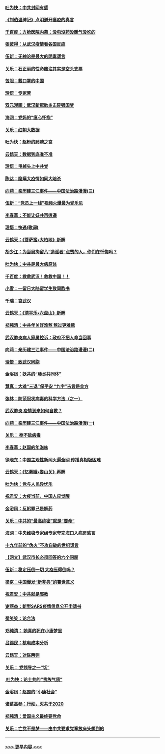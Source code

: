 #### [吐为快：中共封网有感](../pages/nsc993/n11852575.md?t=02081502) 
#### [《刘伯温碑记》点明避开瘟疫的真言](../pages/nsc993/n11852128.md?t=02081502) 
#### [千百度：方舱医院内幕：没电没药没暖气没吃的](../pages/nsc993/n11850211.md?t=02081502) 
#### [张彼得：从武汉疫情看各国反应](../pages/nsc993/n11850102.md?t=02081502) 
#### [伍新：无神论是最大的阴毒谎言](../pages/nsc993/n11846129.md?t=02081502) 
#### [关乐：石正丽的性命赌注其实是空头支票](../pages/nsc993/n11846109.md?t=02081502) 
#### [苦胆：戴口罩的中国](../pages/nsc993/n11845576.md?t=02081502) 
#### [理悟：专家苦](../pages/nsc993/n11845564.md?t=02081502) 
#### [双元漫画：武汉新冠肺炎击碎强国梦](../pages/nsc993/n11843320.md?t=02081502) 
#### [海网：党妈的“瘟心怀抱”](../pages/nsc993/n11840740.md?t=02081502) 
#### [关乐：红朝大数据](../pages/nsc993/n11840675.md?t=02081502) 
#### [吐为快：赵粉的肺腑之哀](../pages/nsc993/n11840618.md?t=02081502) 
#### [云鹤天：数据到底准不准](../pages/nsc993/n11840325.md?t=02081502) 
#### [理悟：甩掉头上中共党](../pages/nsc993/n11838826.md?t=02081502) 
#### [陈达：隐瞒大疫情如同大暗杀](../pages/nsc993/n11838771.md?t=02081502) 
#### [向莉：亲历建三江事件——中国法治路漫漫(三)](../pages/nsc993/n11831825.md?t=02081502) 
#### [伍新：“党员上一线”视频火爆最为党乐见](../pages/nsc993/n11838200.md?t=02081502) 
#### [李春草：不能让妖共再逍遥](../pages/nsc993/n11838102.md?t=02081502) 
#### [理悟：快逃(歌词)](../pages/nsc993/n11838083.md?t=02081502) 
#### [云鹤天：《菩萨蛮▪大柏地》新解](../pages/nsc993/n11838059.md?t=02081502) 
#### [胡少江：为当局拘留八“造谣者”点赞的人，你们在忏悔吗？](../pages/nsc993/n11836801.md?t=02081502) 
#### [吐为快：中共是最大病原体](../pages/nsc993/n11836748.md?t=02081502) 
#### [千百度：救救武汉！救救中国！！](../pages/nsc993/n11836145.md?t=02081502) 
#### [小雪：一留日大陆留学生致同胞书](../pages/nsc993/n11834624.md?t=02081502) 
#### [千瑞：哀武汉](../pages/nsc993/n11833647.md?t=02081502) 
#### [云鹤天：《清平乐▪六盘山》新解](../pages/nsc993/n11833611.md?t=02081502) 
#### [郑纯清：中共年关好难熬 熬过更难熬](../pages/nsc993/n11833489.md?t=02081502) 
#### [武汉肺炎病人家属控诉：政府不把人命当回事](../pages/nsc993/n11833205.md?t=02081502) 
#### [向莉：亲历建三江事件——中国法治路漫漫(二)](../pages/nsc993/n11829102.md?t=02081502) 
#### [理悟：致武汉同胞](../pages/nsc993/n11831522.md?t=02081502) 
#### [金浴凤：妖共的“肺炎共同体”](../pages/nsc993/n11829448.md?t=02081502) 
#### [慧真：大难“三退”保平安 “九字”吉言是金方](../pages/nsc993/n11829501.md?t=02081502) 
#### [张林：防范冠状病毒的科学方法（之一）](../pages/nsc993/n11828618.md?t=02081502) 
#### [武汉肺炎 疫情到来如何自救？](../pages/nsc993/n11827632.md?t=02081502) 
#### [向莉：亲历建三江事件——中国法治路漫漫(一)](../pages/nsc993/n11827190.md?t=02081502) 
#### [关乐： 枪不敌病毒](../pages/nsc993/n11826746.md?t=02081502) 
#### [李春草：赵国的年滋味](../pages/nsc993/n11826321.md?t=02081502) 
#### [徐晓东：中国主观性新闻火遍全网 传播真相极困难](../pages/nsc993/n11826508.md?t=02081502) 
#### [云鹤天：《忆秦娥▪娄山关》再解](../pages/nsc993/n11824682.md?t=02081502) 
#### [吐为快：党与人民异忧乐](../pages/nsc993/n11824660.md?t=02081502) 
#### [祝君安：大疫当前，中国人应觉醒](../pages/nsc993/n11821946.md?t=02081502) 
#### [金浴凤：反躬罪己是解药](../pages/nsc993/n11820280.md?t=02081502) 
#### [关乐：中共的“最高绝密”就是“要命”](../pages/nsc993/n11816946.md?t=02081502) 
#### [海网：中央维稳专家组专家夸完海口入病房感言](../pages/nsc993/n11815138.md?t=02081502) 
#### [十九年前的“伪火”不攻自破的世纪谎言](../pages/nsc993/n11813238.md?t=02081502) 
#### [【网文】武汉市长必须回答的六个问题](../pages/nsc993/n11813848.md?t=02081502) 
#### [伍新：稳定压倒一切 大疫压得倒吗？](../pages/nsc993/n11812634.md?t=02081502) 
#### [梁京：中国爆发“新非典”的警世意义](../pages/nsc993/n11812554.md?t=02081502) 
#### [祝君安：中共就是邪教](../pages/nsc993/n11812431.md?t=02081502) 
#### [谢燕益：新型SARS疫情信息公开申请书](../pages/nsc993/n11808840.md?t=02081502) 
#### [蜀笑笑：论合法](../pages/nsc993/n11808064.md?t=02081502) 
#### [郑纯清： 她真的死在小康梦里](../pages/nsc993/n11806623.md?t=02081502) 
#### [吕锡民：核电成本分析](../pages/nsc993/n11806284.md?t=02081502) 
#### [云鹤天：对联两则](../pages/nsc993/n11805957.md?t=02081502) 
#### [关乐： 党领导之一“切”](../pages/nsc993/n11804505.md?t=02081502) 
#### [ 吐为快：论土共的“贵族气质”](../pages/nsc993/n11804490.md?t=02081502) 
#### [金浴凤：赵国的“小康社会”](../pages/nsc993/n11804452.md?t=02081502) 
#### [诸葛高参：行动，灭共于2020](../pages/nsc993/n11804120.md?t=02081502) 
#### [郑纯清：爱国主义最终要党命](../pages/nsc993/n11802197.md?t=02081502) 
#### [关乐：亡党不是梦——由中共要求党章放床头想到的](../pages/nsc993/n11802156.md?t=02081502) 

----
#### [ >>> 更早内容 <<< ](../indexes/nsc993-earlier.md)
